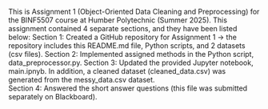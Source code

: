 This is Assignment 1 (Object-Oriented Data Cleaning and Preprocessing) for the BINF5507 course at Humber Polytechnic (Summer 2025). This assignment contained 4 separate sections, and they have been listed below: 
Section 1: Created a GitHub repository for Assignment 1 -> the repository includes this README.md file, Python scripts, and 2 datasets (csv files). 
Section 2: Implemented assigned methods in the Python script, data_preprocessor.py. 
Section 3: Updated the provided Jupyter notebook, main.ipnyb. In addition, a cleaned dataset (cleaned_data.csv) was generated from the messy_data.csv dataset.  
Section 4: Answered the short answer questions (this file was submitted separately on Blackboard). 
